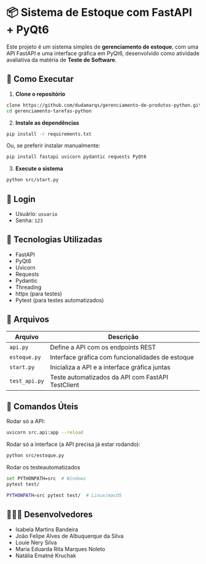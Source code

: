 # 📦 Sistema de Estoque com FastAPI + PyQt6

Este projeto é um sistema simples de **gerenciamento de estoque**, com uma API FastAPI e uma interface gráfica em PyQt6, desenvolvido como atividade avaliativa da matéria de **Teste de Software**.

## 🚀 Como Executar

1. **Clone o repositório**

```bash
clone https://github.com/dudamarqs/gerenciamento-de-produtos-python.git
cd gerenciamento-tarefas-python
```

2. **Instale as dependências**

```bash
pip install -r requirements.txt
```

Ou, se preferir instalar manualmente:

```bash
pip install fastapi uvicorn pydantic requests PyQt6
```

3. **Execute o sistema**

```bash
python src/start.py
```

## 🔑 Login

- Usuário: ```usuario```
- Senha: ```123```


## 🧠 Tecnologias Utilizadas

- FastAPI
- PyQt6
- Uvicorn
- Requests
- Pydantic
- Threading
- httpx (para testes)
- Pytest (para testes automatizados)

## 📁 Arquivos

| Arquivo       | Descrição                                        |
| ------------  | ------------------------------------------------ |
| `api.py`      | Define a API com os endpoints REST               |
| `estoque.py`  | Interface gráfica com funcionalidades de estoque |
| `start.py`    | Inicializa a API e a interface gráfica juntas    |
| `test_api.py` | Teste automatizados da API com FastAPI TestClient|


## 💠 Comandos Úteis

Rodar só a API:

```bash
uvicorn src.api:app --reload
```

Rodar só a interface (a API precisa já estar rodando):

```bash
python src/estoque.py
```

Rodar os testeautomatizados

```bash
set PYTHONPATH=src  # Windows
pytest test/

PYTHONPATH=src pytest test/  # Linux/macOS
```

## 👩🏻‍💻 Desenvolvedores

- Isabela Martins Bandeira
- João Felipe Alves de Albuquerque da Silva
- Louie Nery Silva
- Maria Eduarda Rita Marques Noleto
- Natália Ematné Kruchak 
